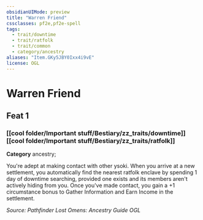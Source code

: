 ```yaml
---
obsidianUIMode: preview
title: "Warren Friend"
cssclasses: pf2e,pf2e-spell
tags:
  - trait/downtime
  - trait/ratfolk
  - trait/common
  - category/ancestry
aliases: "Item.GKy5JBY0Ixx4i9vE"
license: OGL
---
```

# Warren Friend
## Feat 1
### [[cool folder/Important stuff/Bestiary/zz_traits/downtime]][[cool folder/Important stuff/Bestiary/zz_traits/ratfolk]]

**Category** ancestry; 




You're adept at making contact with other ysoki. When you arrive at a new settlement, you automatically find the nearest ratfolk enclave by spending 1 day of downtime searching, provided one exists and its members aren't actively hiding from you. Once you've made contact, you gain a +1 circumstance bonus to Gather Information and Earn Income in the settlement.

*Source: Pathfinder Lost Omens: Ancestry Guide*
*OGL*